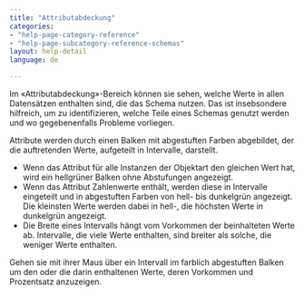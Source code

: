 ```yaml
---
title: "Attributabdeckung"
categories:
- "help-page-category-reference"
- "help-page-subcategory-reference-schemas"
layout: help-detail
language: de

---
```


Im &laquo;Attributabdeckung&raquo;-Bereich können sie sehen, welche Werte in allen Datensätzen enthalten sind, die das Schema nutzen. Das ist insebsondere hilfreich, um zu identifizieren, welche Teile eines Schemas genutzt werden und wo gegebenenfalls Probleme vorliegen.

Attribute werden durch einen Balken mit abgestuften Farben abgebildet, der die auftretenden Werte, aufgeteilt in Intervalle, darstellt.

  * Wenn das Attribut für alle Instanzen der Objektart den gleichen Wert hat, wird ein hellgrüner Balken ohne Abstufungen angezeigt.
  * Wenn das Attribut Zahlenwerte enthält, werden diese in Intervalle eingeteilt und in abgestuften Farben von hell- bis dunkelgrün angezeigt. Die kleinsten Werte werden dabei in hell-, die höchsten Werte in dunkelgrün angezeigt.
  * Die Breite eines Intervalls hängt vom Vorkommen der beinhalteten Werte ab. Intervalle, die viele Werte enthalten, sind breiter als solche, die weniger Werte enthalten.
  
Gehen sie mit ihrer Maus über ein Intervall im farblich abgestuften Balken um den oder die darin enthaltenen Werte, deren Vorkommen und Prozentsatz anzuzeigen.